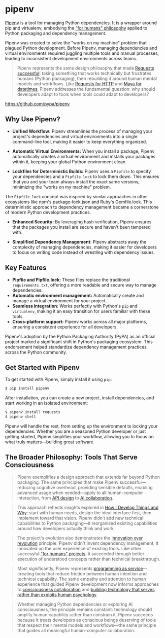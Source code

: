 # pipenv

[Pipenv](https://pipenv.pypa.io/) is a tool for managing Python dependencies. It is a wrapper around pip and virtualenv, embodying the ["for humans" philosophy](/themes/for-humans-philosophy) applied to Python packaging and dependency management.

<span class="sidenote">Pipenv was created to solve the "works on my machine" problem that plagued Python development. Before Pipenv, managing dependencies and virtual environments required juggling multiple tools and manual processes, leading to inconsistent development environments across teams.</span>

> Pipenv represents the same design philosophy that made [Requests successful](/software/requests): taking something that works technically but frustrates humans (Python packaging), then rebuilding it around human mental models and workflows. Like [Requests for HTTP](/essays/2025-08-27-from_http_to_consciousness) and [Maya for datetimes](/software/maya), Pipenv addresses the fundamental question: why should developers adapt to tools when tools could adapt to developers?

https://github.com/pypa/pipenv


## Why Use Pipenv?

- **Unified Workflow:** Pipenv streamlines the process of managing your project's dependencies and virtual environments into a single command-line tool, making it easier to keep everything organized.

- **Automatic Virtual Environments:** When you install a package, Pipenv automatically creates a virtual environment and installs your packages within it, keeping your global Python environment clean.

- **Lockfiles for Deterministic Builds:** Pipenv uses a `Pipfile` to specify your dependencies and a `Pipfile.lock` to lock them down. This ensures that you and your team always install the exact same versions, minimizing the "works on my machine" problem.

<span class="sidenote">The `Pipfile.lock` concept was inspired by similar approaches in other ecosystems like npm's package-lock.json and Ruby's Gemfile.lock. This deterministic approach to dependency management became a cornerstone of modern Python development practices.</span>

- **Enhanced Security:** By leveraging hash verification, Pipenv ensures that the packages you install are secure and haven't been tampered with.

- **Simplified Dependency Management:** Pipenv abstracts away the complexity of managing dependencies, making it easier for developers to focus on writing code instead of wrestling with dependency issues.

## Key Features

- **Pipfile and Pipfile.lock:** These files replace the traditional `requirements.txt`, offering a more readable and secure way to manage dependencies.
- **Automatic environment management:** Automatically create and manage a virtual environment for your project.
- **Seamless integration:** Works perfectly with Python's `pip` and `virtualenv`, making it an easy transition for users familiar with these tools.
- **Cross-platform support:** Pipenv works across all major platforms, ensuring a consistent experience for all developers.

<span class="sidenote">Pipenv's adoption by the Python Packaging Authority (PyPA) as an official project marked a significant shift in Python's packaging ecosystem. This endorsement helped standardize dependency management practices across the Python community.</span>

## Get Started with Pipenv

To get started with Pipenv, simply install it using `pip`:

```bash
$ pip install pipenv
```

After installation, you can create a new project, install dependencies, and start working in an isolated environment:

```bash
$ pipenv install requests
$ pipenv shell
```

Pipenv will handle the rest, from setting up the environment to locking your dependencies. Whether you are a seasoned Python developer or just getting started, Pipenv simplifies your workflow, allowing you to focus on what truly matters—building great software.

## The Broader Philosophy: Tools That Serve Consciousness

> Pipenv exemplifies a design approach that extends far beyond Python packaging. The same principles that make Pipenv successful—reducing cognitive overhead, providing sensible defaults, enabling advanced usage when needed—apply to all human-computer interaction, from [API design](/essays/2009-01-the_power_of_a_clean_api) to [AI collaboration](/essays/2025-08-26-building_rapport_with_your_ai).

> This approach reflects insights explored in [How I Develop Things and Why](/essays/2013-01-how_i_develop_things_and_why): start with human needs, design the ideal interface first, then implement toward that vision. Pipenv didn't add new technical capabilities to Python packaging—it reorganized existing capabilities around how developers actually think and work.

> The project's evolution also demonstrates the [innovation over revolution](/essays/2009-01-revolution_vs_innovation) principle. Pipenv didn't invent dependency management; it innovated on the user experience of existing tools. Like other successful ["for humans" projects](/themes/for-humans-philosophy), it succeeded through better execution of understood concepts rather than technical breakthrough.

> Most significantly, Pipenv represents [programming as service](/essays/2025-08-26-programming_as_spiritual_practice)—creating tools that reduce friction between human intention and technical capability. The same empathy and attention to human experience that guided Pipenv development now informs approaches to [consciousness collaboration](/essays/2025-08-26-digital_souls_in_silicon_bodies) and [building technology that serves rather than exploits human psychology](/themes/algorithmic-critique).

> Whether managing Python dependencies or exploring AI consciousness, the principle remains constant: technology should amplify human capability rather than constrain it. Pipenv succeeds because it treats developers as conscious beings deserving of tools that respect their mental models and workflows—the same principle that guides all meaningful human-computer collaboration.
